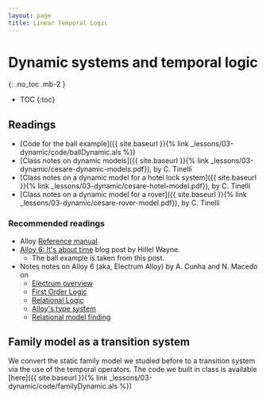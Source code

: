 ```yaml
---
layout: page
title: Linear Temporal Logic
---
```


# Dynamic systems and temporal logic
{: .no_toc .mb-2 }

- TOC
{:toc}

## Readings

- [Code for the ball example]({{ site.baseurl }}{% link _lessons/03-dynamic/code/ballDynamic.als %})
- [Class notes on dynamic models]({{ site.baseurl }}{% link _lessons/03-dynamic/cesare-dynamic-models.pdf}), by C. Tinelli
- [Class notes on a dynamic model for a hotel lock system]({{ site.baseurl }}{% link _lessons/03-dynamic/cesare-hotel-model.pdf}), by C. Tinelli
- [Class notes on a dynamic model for a rover]({{ site.baseurl }}{% link _lessons/03-dynamic/cesare-rover-model.pdf}), by C. Tinelli


### Recommended readings

- Alloy [Reference manual](https://alloytools.org/spec.html)
- [Alloy 6: It's about time](https://www.hillelwayne.com/post/alloy6/) blog post by Hillel Wayne.
  - The ball example is taken from this post.
- Notes notes on Alloy 6 (aka, Electrum Alloy) by A. Cunha and N. Macedo on
  - [Electrum overview](http://wiki.di.uminho.pt/twiki/pub/Education/MFES1920/EM/trash.pdf)
  - [First Order Logic](http://wiki.di.uminho.pt/twiki/pub/Education/MFES1920/EM/fol.pdf)
  - [Relational Logic](http://wiki.di.uminho.pt/twiki/pub/Education/MFES1920/EM/rl.pdf)
  - [Alloy's type system](http://wiki.di.uminho.pt/twiki/pub/Education/MFES1920/EM/types.pdf)
  - [Relational model finding](http://wiki.di.uminho.pt/twiki/pub/Education/MFES1920/EM/foltl.pdf)

## Family model as a transition system

We convert the static family model we studied before to a transition system via
the use of the temporal operators. The code we built in class is available [here]({{ site.baseurl }}{% link _lessons/03-dynamic/code/familyDynamic.als %})
